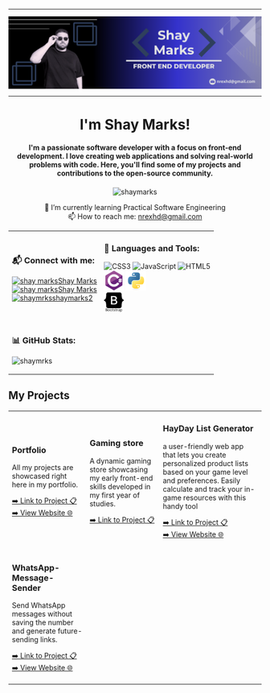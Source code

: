 <hr>
<p><img src="ShayMarks.png" alt="shaymrks" align="center" /></p>
<hr>
<div align="center">
  <h1>I'm Shay Marks!</h1>
  <h4>I'm a passionate software developer with a focus on front-end development. I love creating web applications and solving real-world problems with code. Here, you'll find some of my projects and contributions to the open-source community.</h4>

  <p> <img src="https://komarev.com/ghpvc/?username=shaymarks&label=Profile%20views&color=0e75b6&style=flat" alt="shaymarks" align="center" /> </p>
</div>
<div align="center">
🌱 I’m currently learning Practical Software Engineering <br>
📫 How to reach me: <a href="mailto:nrexhd@gmail.com">nrexhd@gmail.com</a>
</div>
<div align="center">
  <table style="background-color: transparent;">
    <tr>
      <td style="background-color: transparent;">
        <h3>📬 Connect with me:</h3>
        <p>
          <a href="https://www.linkedin.com/in/shay-marks-920546260/" target="_blank"><img src="https://raw.githubusercontent.com/rahuldkjain/github-profile-readme-generator/master/src/images/icons/Social/linked-in-alt.svg" alt="shay marks" width="30" height="40" />Shay Marks </a><br>
          <a href="https://www.facebook.com/profile.php?id=100000534363504" target="_blank"><img src="https://raw.githubusercontent.com/rahuldkjain/github-profile-readme-generator/master/src/images/icons/Social/facebook.svg" alt="shay marks" width="30" height="40" />Shay Marks </a><br>
          <a href="https://instagram.com/shaymarks2" target="_blank"><img src="https://raw.githubusercontent.com/rahuldkjain/github-profile-readme-generator/master/src/images/icons/Social/instagram.svg" alt="shaymrks" width="30" height="40" />shaymarks2 </a>
        </p>
      </td>
      <td style="background-color: transparent;">
        <h3>🚀 Languages and Tools:</h3>
        <p>
          <img src="https://cdn.jsdelivr.net/gh/devicons/devicon/icons/css3/css3-plain.svg" alt="CSS3" width="40" height="40" />
          <img src="https://cdn.jsdelivr.net/gh/devicons/devicon/icons/javascript/javascript-plain.svg" alt="JavaScript" width="40" height="40" />
          <img src="https://cdn.jsdelivr.net/gh/devicons/devicon/icons/html5/html5-plain.svg" alt="HTML5" width="40" height="40" />
         <br>
          <img src="https://raw.githubusercontent.com/devicons/devicon/master/icons/csharp/csharp-original.svg" alt="C#" width="40" height="40" />
          <a href="https://www.python.org" target="_blank" rel="noreferrer"><img src="https://raw.githubusercontent.com/devicons/devicon/master/icons/python/python-original.svg" alt="Python" width="40" height="40" /></a>
         <br>
          <img src="https://raw.githubusercontent.com/devicons/devicon/master/icons/bootstrap/bootstrap-plain-wordmark.svg" alt="Bootstrap" width="40" height="40" />
        </p>
      </td>
    </tr>
    <tr>
      <td colspan="2" style="background-color: transparent;">
        <h3>📊 GitHub Stats:</h3>
        <p><img src="https://github-readme-stats.vercel.app/api/top-langs?username=shaymrks&show_icons=true&locale=en&layout=compact" alt="shaymrks" /></p>
      </td>
    </tr>
  </table>
</div>


## My Projects

<div align="center">
  <table>
    <tr>
      <td>
        <h3>Portfolio</h3>
        <p>
          All my projects are showcased right here in my portfolio.
        </p>
        <p>
          <a href="https://github.com/ShayMarks/My-Portfolio">➡️ Link to Project 📋</a><br>
          <a href="https://shaymarks.github.io/My-Portfolio/" target="_blank">➡️ View Website 🌐</a>
        </p>
      </td>
      <td>
        <h3>Gaming store</h3>
        <p>
          A dynamic gaming store showcasing my early front-end skills developed in my first year of studies.
        </p>
        <p>
          <a href="https://github.com/ShayMarks/GamingStore" target="_blank">➡️ Link to Project 📋</a><br>
        </p>
      </td>
      <td>
        <h3>HayDay List Generator</h3>
        <p>
          a user-friendly web app that lets you create personalized product lists based on your game level and preferences. Easily calculate and track your in-game resources with this handy tool
        </p>
        <p>
          <a href="https://github.com/ShayMarks/HayDayListGenerator" target="_blank">➡️ Link to Project 📋</a><br>
          <a href="https://shaymarks.github.io/HayDayListGenerator/" target="_blank">➡️ View Website 🌐</a>
        </p>
      </td>
    </tr>
        <tr>
      <td>
        <h3>WhatsApp-Message-Sender</h3>
        <p>
        Send WhatsApp messages without saving the number and generate future-sending links.
        </p>
        <p>
          <a href="https://github.com/ShayMarks/WhatsApp-Message-Sender">➡️ Link to Project 📋</a><br>
          <a href="https://shaymarks.github.io/WhatsApp-Message-Sender/" target="_blank">➡️ View Website 🌐</a>
        </p>
      </td>
    </tr>
  </table>
</div>

